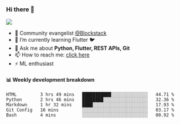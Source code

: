 ### Hi there 👋

<!--
**Aman-zishan/Aman-zishan** is a ✨ _special_ ✨ repository because its `README.md` (this file) appears on your GitHub profile.-->

![](https://github-readme-stats.vercel.app/api?username=Aman-zishan&count_private=true&theme=dark&show_icons=true)




- 🔭 Community evangelist [@Blockstack](https://www.blockstack.org/)
- 🌱 I’m currently learning Flutter :bird:
- 💬 Ask me about **Python, Flutter, REST APIs, Git**
- 📫 How to reach me: [click here](https://www.amanzishan.me)
- ⚡ ML enthusiast

#### :bar_chart: Weekly development breakdown

<!--START_SECTION:waka-->
```text
HTML         3 hrs 49 mins   ███████████░░░░░░░░░░░░░░   44.71 % 
Python       2 hrs 46 mins   ████████░░░░░░░░░░░░░░░░░   32.36 % 
Markdown     1 hr 32 mins    ████░░░░░░░░░░░░░░░░░░░░░   17.93 % 
Git Config   16 mins         ░░░░░░░░░░░░░░░░░░░░░░░░░   03.17 % 
Bash         4 mins          ░░░░░░░░░░░░░░░░░░░░░░░░░   00.92 %
```
<!--END_SECTION:waka-->

